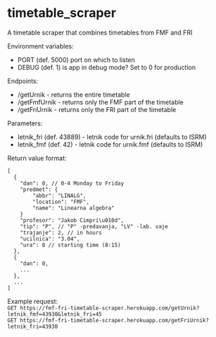 # timetable_scraper
A timetable scraper that combines timetables from FMF and FRI


Environment variables:
* PORT (def. 5000) port on which to listen
* DEBUG (def. 1) is app in debug mode? Set to 0 for production

Endpoints:
* /getUrnik - returns the entire timetable
* /getFmfUrnik - returns only the FMF part of the timetable
* /getFriUrnik - returns only the FRI part of the timetable

Parameters:
* letnik_fri (def. 43889) - letnik code for urnik.fri (defaults to ISRM)
* letnik_fmf (def. 42) - letnik code for urnik.fmf (defaults to ISRM)

Return value format:
```
[
  {
    "dan": 0, // 0-4 Monday to Friday
    "predmet": {
        "abbr": "LINALG",
        "location": "FMF",
        "name": "Linearna algebra"
    }
    "profesor": "Jakob Cimpri\u010d",
    "tip": "P", // "P" -predavanja, "LV" -lab. vaje
    "trajanje": 2, // in hours
    "ucilnica": "3.04",
    "ura": 8 // starting time (8:15)
  },
  {
    "dan": 0,
    ...
  },
  ...
]
```

Example request:  
```GET https://fmf-fri-timetable-scraper.herokuapp.com/getUrnik?letnik_fmf=43930&letnik_fri=45```  
```GET https://fmf-fri-timetable-scraper.herokuapp.com/getFriUrnik?letnik_fri=43930```  
